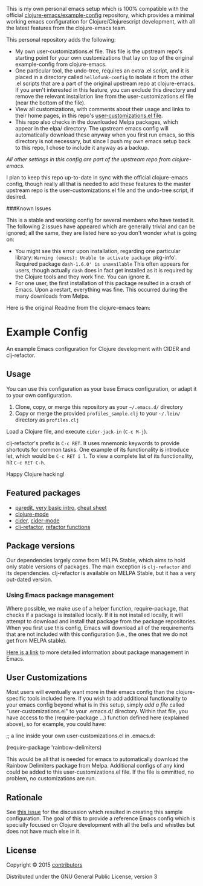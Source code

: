 This is my own personal emacs setup which is 100% compatible with the official [clojure-emacs/example-config](https://github.com/clojure-emacs/example-config) repository, which provides a minimal working emacs configuration for Clojure/Clojurescript development, with all the latest features from the clojure-emacs team.  

This personal repository adds the following:

* My own user-customizations.el file. This file is the upstream repo's starting point for your own customizations that lay on top of the original example-config from clojure-emacs.
* One particular tool, the undo-tree, requires an extra .el script, and it is placed in a directory called `hellofunk-config` to isolate it from the other .el scripts that are a part of the original upstream repo at clojure-emacs. If you aren't interested in this feature, you can exclude this directory and remove the relevant installation line from the user-customizations.el file (near the bottom of the file).
* View all customizations, with comments about their usage and links to their home pages, in this repo's [user-customizations.el file](https://github.com/hellofunk/example-config/blob/master/user-customizations.el).
* This repo also checks in the downloaded Melpa packages, which appear in the elpa/ directory. The upstream emacs config will automatically download these anyway when you first run emacs, so this directory is not necessary, but since I push my own emacs setup back to this repo, I chose to include it anyway as a backup.

 *All other settings in this config are part of the upstream repo from clojure-emacs.*

I plan to keep this repo up-to-date in sync with the official clojure-emacs config, though really all that is needed to add these features to the master upstream repo is the user-customizations.el file and the undo-tree script, if desired.

###Known Issues

This is a stable and working config for several members who have tested it. The following 2 issues have appeared which are generally trivial and can be ignored; all the same, they are listed here so you don't wonder what is going on:

* You might see this error upon installation, regarding one particular library: `Warning (emacs): Unable to activate package `pkg-info'. Required package `dash-1.6.0' is unavailable`  This often appears for users, though actually `dash` does in fact get installed as it is required by the Clojure tools and they work fine. You can ignore it.
* For one user, the first installation of this package resulted in a crash of Emacs. Upon a restart, everything was fine. This occurred during the many downloads from Melpa. 

Here is the original Readme from the clojure-emacs team:

# Example Config

An example Emacs configuration for Clojure development with CIDER and clj-refactor.

## Usage

You can use this configuration as your base Emacs configuration, or adapt it to your own configuration.

1. Clone, copy, or merge this repository as your `~/.emacs.d/` directory
2. Copy or merge the provided `profiles_sample.clj` to your `~/.lein/` directory as `profiles.clj`

Load a Clojure file, and execute `cider-jack-in` (`C-c M-j`).

clj-refactor's prefix is `C-c RET`. It uses mnemonic keywords to provide shortcuts for common tasks. One example of its functionality is introduce let, which would be `C-c RET i l`. To view a complete list of its functionality, hit `C-c RET C-h`.

Happy Clojure hacking!

## Featured packages

* [paredit, very basic intro](http://www.braveclojure.com/using-emacs-with-clojure/#5__Paredit), [cheat sheet](https://github.com/joelittlejohn/paredit-cheatsheet)
* [clojure-mode](https://github.com/clojure-emacs/clojure-mode)
* [cider](https://github.com/clojure-emacs/cider), [cider-mode](https://github.com/clojure-emacs/cider#cider-mode)
* [clj-refactor](https://github.com/clojure-emacs/clj-refactor.el), [refactor functions](https://github.com/clojure-emacs/clj-refactor.el#usage)

## Package versions

Our dependencies largely come from MELPA Stable, which aims to hold only stable versions of packages. The main exception is `clj-refactor` and its dependencies. clj-refactor is available on MELPA Stable, but it has a very out-dated version.

### Using Emacs package management

Where possible, we make use of a helper function, require-package, that checks if a package is installed locally. If it is not installed locally, it will attempt to download and install that package from the package repositories. When you first use this config, Emacs will download all of the requirements that are not included with this configuration (i.e., the ones that we do not get from MELPA stable).

[Here is a link](http://ergoemacs.org/emacs/emacs_package_system.html) to more detailed information about package management in Emacs.

## User Customizations

Most users will eventually want more in their emacs config than the clojure-specific tools included here. If you wish to add additional functionality to your emacs config beyond what is in this setup, simply *add a file* called "user-customizations.el" to your .emacs.d/ directory. Within that file, you have access to the (require-package ...) function defined here (explained above), so for example, you could have:

;; a line inside your own user-customizations.el in .emacs.d:

(require-package 'rainbow-delimiters)

This would be all that is needed for emacs to automatically download the Rainbow Delimiters package from Melpa. Additional configs of any kind could be added to this user-customizations.el file. If the file is ommitted, no problem, no customizations are run.

## Rationale

See [this issue](https://github.com/clojure-emacs/clj-refactor.el/issues/110) for the discussion which resulted in creating this sample configuration. The goal of this to provide a reference Emacs config which is specially focused on Clojure development with all the bells and whistles but does not have much else in it.

## License

Copyright © 2015 [contributors](https://github.com/clojure-emacs/example-config/graphs/contributors)

Distributed under the GNU General Public License, version 3
